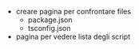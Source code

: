 - creare pagina per confrontare files
  - package.json
  - tsconfig.json
- pagina per vedere lista degli script
